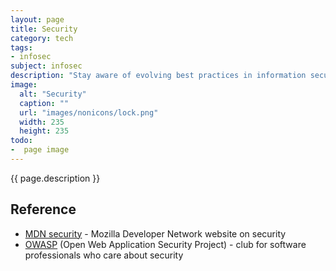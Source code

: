 ```yaml
---
layout: page
title: Security
category: tech
tags:
- infosec
subject: infosec
description: "Stay aware of evolving best practices in information security and how innovations in the web technology platform can help keep your open web applications secure."
image:
  alt: "Security"
  caption: ""
  url: "images/nonicons/lock.png"
  width: 235
  height: 235
todo:
-  page image
---
```


{{ page.description }}

Reference
-----
* [MDN security](https://developer.mozilla.org/en-US/docs/Web/Security) - Mozilla Developer Network website on security
* [OWASP](https://www.owasp.org/index.php/Main_Page) (Open Web Application Security Project) - club for software professionals who care about security
